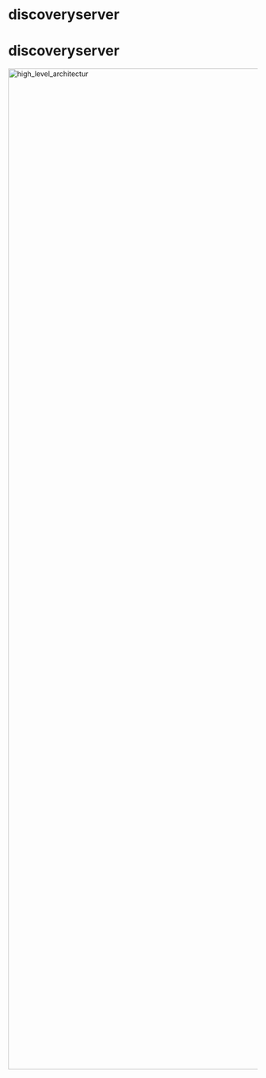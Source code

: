 # discoveryserver
# discoveryserver
<img width="4679" height="2019" alt="high_level_architectur" src="https://github.com/user-attachments/assets/0521e96f-2e67-4dcd-88d4-3a28ca6f6c3a" />

